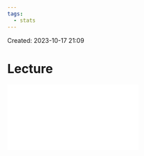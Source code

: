 ```yaml
---
tags:
  - stats
---
```

Created: 2023-10-17 21:09
# Lecture

![](/img/customer-analytics/PLS-SEM_IV-Mediation-and-moderation.pdf)